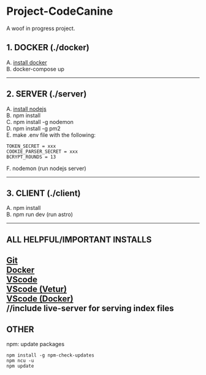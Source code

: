 # Project-CodeCanine

A woof in progress project. 

## 1. DOCKER (./docker)

A. [install docker](https://docs.docker.com/get-docker/) </br>
B. docker-compose up

---

## 2. SERVER (./server)

A. [install nodejs](https://nodejs.org/en/download/) </br>
B. npm install</br>
C. npm install -g nodemon</br>
D. npm install -g pm2</br>
E. make .env file with the following:

    TOKEN_SECRET = xxx
    COOKIE_PARSER_SECRET = xxx
    BCRYPT_ROUNDS = 13

F. nodemon (run nodejs server)</br>

---

## 3. CLIENT (./client)
A. npm install</br>
B. npm run dev (run astro)</br>

---

## ALL HELPFUL/IMPORTANT INSTALLS
[Git](https://git-scm.com/downloads)</br>
[Docker](https://docs.docker.com/get-docker/)</br>
[VScode](https://code.visualstudio.com/)</br>
[VScode (Vetur)](https://marketplace.visualstudio.com/items?itemName=octref.vetur)</br>
[VScode (Docker)](https://marketplace.visualstudio.com/items?itemName=ms-azuretools.vscode-docker)</br>
//include live-server for serving index files
---

## OTHER
npm: update packages
```
npm install -g npm-check-updates
npm ncu -u
npm update
```


